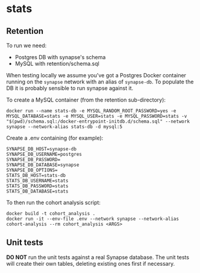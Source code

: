 # stats

## Retention

To run we need:
* Postgres DB with synapse's schema
* MySQL with retention/schema.sql

When testing locally we assume you've got a Postgres Docker container running on the `synapse` network with an alias of `synapse-db`. To populate the DB it is probably sensible to run synapse against it.

To create a MySQL container (from the retention sub-directory):
```
docker run --name stats-db -e MYSQL_RANDOM_ROOT_PASSWORD=yes -e MYSQL_DATABASE=stats -e MYSQL_USER=stats -e MYSQL_PASSWORD=stats -v "$(pwd)/schema.sql:/docker-entrypoint-initdb.d/schema.sql" --network synapse --network-alias stats-db -d mysql:5
```

Create a .env containing (for example):
```
SYNAPSE_DB_HOST=synapse-db
SYNAPSE_DB_USERNAME=postgres
SYNAPSE_DB_PASSWORD=
SYNAPSE_DB_DATABASE=synapse
SYNAPSE_DB_OPTIONS=
STATS_DB_HOST=stats-db
STATS_DB_USERNAME=stats
STATS_DB_PASSWORD=stats
STATS_DB_DATABASE=stats
```

To then run the cohort analysis script:
```
docker build -t cohort_analysis .
docker run -it --env-file .env --network synapse --network-alias cohort-analysis --rm cohort_analysis <ARGS>
```

## Unit tests

**DO NOT** run the unit tests against a real Synapse database. The unit tests will create their own tables, deleting existing ones first if necessary.
